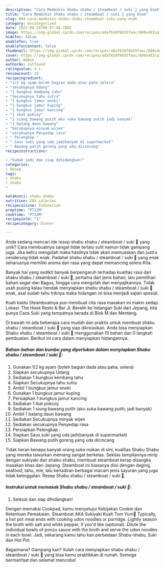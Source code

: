 ```yaml
---
description: "Cara Membikin Shabu shabu / steamboat / suki 🍲 yang Enak"
title: "Cara Membikin Shabu shabu / steamboat / suki 🍲 yang Enak"
slug: 804-cara-membikin-shabu-shabu-steamboat-suki-yang-enak
category: Uncategorized
date: 2022-06-26T00:47:48.788Z
image: https://img-global.cpcdn.com/recipes/a8af610f6b55faac/680x482cq70/shabu-shabu-steamboat-suki-foto-resep-utama.jpg
hideToc: false
enableToc: true
enableTocContent: false
thumbnail: https://img-global.cpcdn.com/recipes/a8af610f6b55faac/680x482cq70/shabu-shabu-steamboat-suki-foto-resep-utama.jpg
cover: https://img-global.cpcdn.com/recipes/a8af610f6b55faac/680x482cq70/shabu-shabu-steamboat-suki-foto-resep-utama.jpg
author: Admin
authorAv: notfound
ratingvalue: 4.1
reviewcount: 24
recipeingredient:
- "1/2 kg ayam boleh bagian dada atau paha selera"
- "secukupnya Udang"
- "1 bungkus kembang tahu"
- "Secukupnya tahu sutra"
- "1 bungkus jamur enoki"
- "1 bungkus jamur kuping"
- "1 bungkus jamur kancing"
- "1 ikat pokcoy"
- "1 siung bawang putih aku suka bawang putih jadi banyak"
- "1 batang daun bawang"
- "Secukupnya minyak wijen"
- "secukupnya Penyedap rasa"
- " Pelengkap "
- " Saus suki yang uda jadibanyak di supermarket"
- " Bawang putih goreng yang uda dicincang"
recipeinstructions:

- "Sudah jadi dan siap dihidangkan!"
categories:
- Resep
tags:
- shabu
- shabu
- 

katakunci: shabu shabu  
nutrition: 283 calories
recipecuisine: Indonesian
preptime: "PT12M"
cooktime: "PT32M"
recipeyield: "1"
recipecategory: Dinner

---
```





Anda sedang mencari ide resep shabu shabu / steamboat / suki 🍲 yang unik? Cara membuatnya sangat tidak terlalu sulit namun tidak gampang juga. Jika keliru mengolah maka hasilnya tidak akan memuaskan dan justru cenderung tidak enak. Padahal shabu shabu / steamboat / suki 🍲 yang enak seharusnya memiliki aroma dan rasa yang dapat memancing selera Kita.





Banyak hal yang sedikit banyak berpengaruh terhadap kualitas rasa dari shabu shabu / steamboat / suki 🍲, pertama dari jenis bahan, lalu pemilihan bahan segar dan Bagus, hingga cara mengolah dan menyajikannya. Tidak usah pusing kalau hendak menyiapkan shabu shabu / steamboat / suki 🍲 enak,      asal sudah tahu triknya maka hidangan ini bisa menjadi sajian spesial.














Kuah kaldu Steamboatnya pun membuat cita rasa masakan ini makin sedap. Lokasi: The Hook Resto &amp; Bar Jl. Beralih ke hidangan Suki dari Jepang, kita punya Caza Suki yang tempatnya berada di Blok M dan Menteng.






Di bawah ini ada beberapa cara mudah dan praktis untuk membuat shabu shabu / steamboat / suki 🍲 yang siap dikreasikan. Anda bisa menyiapkan Shabu shabu / steamboat / suki 🍲 menggunakan 15 bahan dan 0 langkah pembuatan. Berikut ini cara dalam menyiapkan hidangannya.

<!--inarticleads1-->

##### Bahan-bahan dan bumbu yang diperlukan dalam menyiapkan Shabu shabu / steamboat / suki 🍲:

1. Gunakan 1/2 kg ayam (boleh bagian dada atau paha, selera)
1. Siapkan secukupnya Udang
1. Sediakan 1 bungkus kembang tahu
1. Siapkan Secukupnya tahu sutra
1. Ambil 1 bungkus jamur enoki
1. Gunakan 1 bungkus jamur kuping
1. Persiapkan 1 bungkus jamur kancing
1. Sediakan 1 ikat pokcoy
1. Sediakan 1 siung bawang putih (aku suka bawang putih, jadi banyak)
1. Ambil 1 batang daun bawang
1. Sediakan Secukupnya minyak wijen
1. Sediakan secukupnya Penyedap rasa
1. Persiapkan  Pelengkap :
1. Siapkan  Saus suki yang uda jadi(banyak di supermarket)
1. Siapkan  Bawang putih goreng yang uda dicincang


Tidak heran kenapa banyak orang suka makan di sini, kualitas Shabu Shabu yang mereka tawarkan memang sangat berkelas. Sekilas tampilannya mirip dengan sukiyaki dan shabu-shabu, membuat steamboat kerap disangka masakan khas dari Jepang. Steamboat ini biasanya diisi dengan daging, seafood, tahu, mie, lalu kehadiran berbagai macam jenis sayuran yang juga tidak ketinggalan. Resep Shabu shabu / steamboat / suki 🍲. 

<!--inarticleads2-->

##### Instruksi untuk memasak Shabu shabu / steamboat / suki 🍲:


1. Selesai dan siap dihidangkan!

Dengan memakai Cookpad, kamu menyetujui Kebijakan Cookie dan Ketentuan Pemakaian. Steamboat AKA Sukiyaki Kuah Tom Yum🍲 Typically, a hot pot meal ends with cooking udon noodles or porridge. Lightly season the broth with salt and white pepper, if you&#39;d like (optional). Dilute the individual bowls of ponzu sauce with the broth and serve the udon noodles in each bowl. Jadi, sekarang kamu tahu kan perbedaan Shabu-shabu, Suki dan Hot Pot. 

Bagaimana? Gampang kan? Itulah cara menyiapkan shabu shabu / steamboat / suki 🍲 yang bisa kamu praktikkan di rumah. Semoga bermanfaat dan selamat mencoba!
